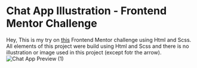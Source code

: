 # Chat App Illustration - Frontend Mentor Challenge

Hey,
This is my try on [this](https://www.frontendmentor.io/challenges/chat-app-css-illustration-O5auMkFqY/hub/chat-app-illustration-html-scss-flex-grid-GJVLJs9gt) Frontend Mentor challenge using Html and Scss.
All elements of this project were build using Html and Scss and there is no illustration or image used in this project (except fotr the arrow).![Chat App Preview (1)](https://user-images.githubusercontent.com/17798691/153431490-b310ca1a-920b-4a92-b2b3-5146ca7190e9.png)
